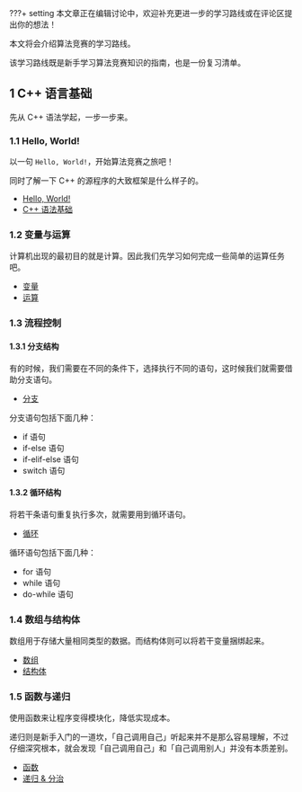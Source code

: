 ???+ setting
    本文章正在编辑讨论中，欢迎补充更进一步的学习路线或在评论区提出你的想法！

本文将会介绍算法竞赛的学习路线。

该学习路线既是新手学习算法竞赛知识的指南，也是一份复习清单。

## 1 C++ 语言基础

先从 C++ 语法学起，一步一步来。

### 1.1 Hello, World!

以一句 `Hello, World!`，开始算法竞赛之旅吧！

同时了解一下 C++ 的源程序的大致框架是什么样子的。

- [Hello, World!](../lang/helloworld.md)
- [C++ 语法基础](../lang/basic.md)

### 1.2 变量与运算

计算机出现的最初目的就是计算。因此我们先学习如何完成一些简单的运算任务吧。

- [变量](../lang/var.md)
- [运算](../lang/op.md)

### 1.3 流程控制

#### 1.3.1 分支结构

有的时候，我们需要在不同的条件下，选择执行不同的语句，这时候我们就需要借助分支语句。

- [分支](../lang/branch.md)

分支语句包括下面几种：

- if 语句
- if-else 语句
- if-elif-else 语句
- switch 语句

#### 1.3.2 循环结构

将若干条语句重复执行多次，就需要用到循环语句。

- [循环](../lang/loop.md)

循环语句包括下面几种：

- for 语句
- while 语句
- do-while 语句

### 1.4 数组与结构体

数组用于存储大量相同类型的数据。而结构体则可以将若干变量捆绑起来。

- [数组](../lang/array.md)
- [结构体](../lang/struct.md)

### 1.5 函数与递归

使用函数来让程序变得模块化，降低实现成本。

递归则是新手入门的一道坎，「自己调用自己」听起来并不是那么容易理解，不过仔细深究根本，就会发现「自己调用自己」和「自己调用别人」并没有本质差别。

- [函数](../lang/func.md)
- [递归 & 分治](../basic/divide-and-conquer.md)
